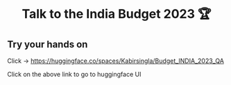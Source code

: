 <h1 align="center">Talk to the India Budget 2023 🏆</h1>


## Try your hands on 
Click -> https://huggingface.co/spaces/Kabirsingla/Budget_INDIA_2023_QA

Click on the above link to go to huggingface UI 
